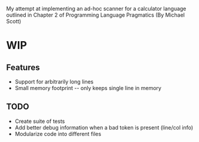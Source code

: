 My attempt at implementing an ad-hoc scanner for a calculator language outlined in Chapter 2 of Programming Language Pragmatics (By Michael Scott)

WIP
===

Features
---
+ Support for arbitrarily long lines
+ Small memory footprint -- only keeps single line in memory

TODO
---
+ Create suite of tests
+ Add better debug information when a bad token is present (line/col info)
+ Modularize code into different files
